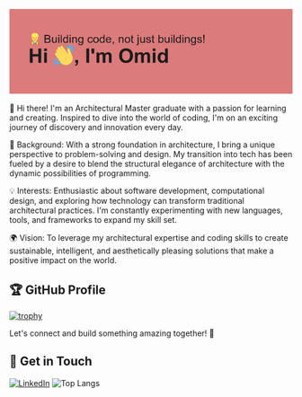 [![Header](header.png)](https://github.com/TheOmidious/TheOmidious/blob/main/header.png)

👋 Hi there! I'm an Architectural Master graduate with a passion for learning and creating. Inspired to dive into the world of coding, I'm on an exciting journey of discovery and innovation every day.

🌟 Background: With a strong foundation in architecture, I bring a unique perspective to problem-solving and design. My transition into tech has been fueled by a desire to blend the structural elegance of architecture with the dynamic possibilities of programming.

💡 Interests: Enthusiastic about software development, computational design, and exploring how technology can transform traditional architectural practices. I'm constantly experimenting with new languages, tools, and frameworks to expand my skill set.

🌍 Vision: To leverage my architectural expertise and coding skills to create sustainable, intelligent, and aesthetically pleasing solutions that make a positive impact on the world.

## 🏆 GitHub Profile
[![trophy](https://github-profile-trophy.vercel.app/?username=TheOmidious&theme=algolia&margin-w=8&title=Commit)](https://github.com/ryo-ma/github-profile-trophy)

Let's connect and build something amazing together! 🚀

## 🤝 Get in Touch
[](https://www.linkedin.com/in/omid-pournejati-1773674b/)
<a href="https://www.linkedin.com/in/omid-pournejati-1773674b/"><img src="https://img.shields.io/badge/linkedin-%230077B5.svg?style=for-the-badge&logo=linkedin&logoColor=white" alt="LinkedIn"></a>
![Top Langs](https://github-readme-stats.vercel.app/api/top-langs/?username=myusername&hide=javascript,css,scss,html&theme=tokyonight)
